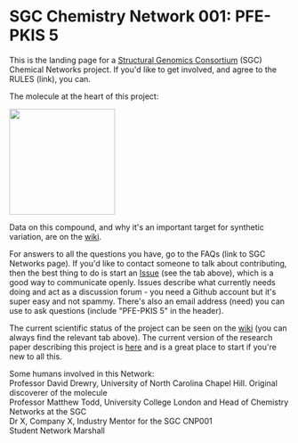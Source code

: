 # SGC Chemistry Network 001: PFE-PKIS 5

This is the landing page for a [Structural Genomics Consortium](https://www.thesgc.org/) (SGC) Chemical Networks project. If you'd like to get involved, and agree to the RULES (link), you can.

The molecule at the heart of this project:

<a href="url"><img src="https://github.com/mattodd/SGC_Sandbox/blob/master/PKIS5%20Starting%20Point.png?raw=true" align="centre" height="190" ></a>

Data on this compound, and why it's an important target for synthetic variation, are on the [wiki](https://github.com/mattodd/SGC_Sandbox/wiki). 

For answers to all the questions you have, go to the FAQs (link to SGC Networks page). If you'd like to contact someone to talk about contributing, then the best thing to do is start an [Issue](https://github.com/mattodd/SGC_Sandbox/issues) (see the tab above), which is a good way to communicate openly. Issues describe what currently needs doing and act as a discussion forum - you need a Github account but it's super easy and not spammy. There's also an email address (need) you can use to ask questions (include "PFE-PKIS 5" in the header).

The current scientific status of the project can be seen on the [wiki](https://github.com/mattodd/SGC_Sandbox/wiki) (you can always find the relevant tab above). The current version of the research paper describing this project is [here](https://docs.google.com/document/d/1G9Ybu5IfIEHgj1MTfXzuZN4CTvBU90c-bJXajRnBpxU/edit?usp=sharing) and is a great place to start if you're new to all this.

Some humans involved in this Network:  
Professor David Drewry, University of North Carolina Chapel Hill. Original discoverer of the molecule  
Professor Matthew Todd, University College London and Head of Chemistry Networks at the SGC  
Dr X, Company X, Industry Mentor for the SGC CNP001  
Student Network Marshall




